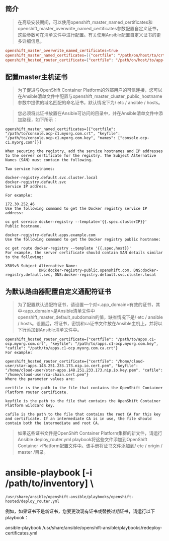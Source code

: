 

## 简介
>  在高级安装期间，可以使用openshift_master_named_certificates和openshift_master_overwrite_named_certificates参数配置自定义证书，这些参数可在清单文件中进行配置。有关使用Ansible配置自定义证书的更多详细信息。

```conf
openshift_master_overwrite_named_certificates=true 
openshift_master_named_certificates=[{"certfile": "/path/on/host/to/crt-file", "keyfile": "/path/on/host/to/key-file", "names": ["public-master-host.com"], "cafile": "/path/on/host/to/ca-file"}] 
openshift_hosted_router_certificate={"certfile": "/path/on/host/to/app-crt-file", "keyfile": "/path/on/host/to/app-key-file", "cafile": "/path/on/host/to/app-ca-file"} 
```


## 配置master主机证书
> 为了促进与OpenShift Container Platform的外部用户的可信连接，您可以在Ansible清单文件中配置与openshift_master_cluster_public_hostname参数中提供的域名匹配的命名证书，默认情况下为/ etc / ansible / hosts。

> 您必须将此证书放置在Ansible可访问的目录中，并在Ansible清单文件中添加路径，如下所示：
```
openshift_master_named_certificates=[{"certfile": "/path/to/console.ocp-c1.myorg.com.crt", "keyfile": "/path/to/console.ocp-c1.myorg.com.key", "names": ["console.ocp-c1.myorg.com"]}]

```


```
When securing the registry, add the service hostnames and IP addresses to the server certificate for the registry. The Subject Alternative Names (SAN) must contain the following.

Two service hostnames:

docker-registry.default.svc.cluster.local
docker-registry.default.svc
Service IP address.

For example:

172.30.252.46
Use the following command to get the Docker registry service IP address:

oc get service docker-registry --template='{{.spec.clusterIP}}'
Public hostname.

docker-registry-default.apps.example.com
Use the following command to get the Docker registry public hostname:

oc get route docker-registry --template '{{.spec.host}}'
For example, the server certificate should contain SAN details similar to the following:

X509v3 Subject Alternative Name:
               DNS:docker-registry-public.openshift.com, DNS:docker-registry.default.svc, DNS:docker-registry.default.svc.cluster.local
```


## 为默认路由器配置自定义通配符证书

> 为了配置默认通配符证书，请设置一个对<.app_domain>有效的证书，其中<app_domain>是Ansible清单文件中openshift_master_default_subdomain的值，缺省情况下是/ etc / ansible / hosts。设置后，将证书，密钥和ca证书文件放在Ansible主机上，并将以下行添加到Ansible清单文件中。

```
openshift_hosted_router_certificate={"certfile": "/path/to/apps.c1-ocp.myorg.com.crt", "keyfile": "/path/to/apps.c1-ocp.myorg.com.key", "cafile": "/path/to/apps.c1-ocp.myorg.com.ca.crt"}
For example:

openshift_hosted_router_certificate={"certfile": "/home/cloud-user/star-apps.148.251.233.173.nip.io.cert.pem", "keyfile": "/home/cloud-user/star-apps.148.251.233.173.nip.io.key.pem", "cafile": "/home/cloud-user/ca-chain.cert.pem"}
Where the parameter values are:

certfile is the path to the file that contains the OpenShift Container Platform router certificate.

keyfile is the path to the file that contains the OpenShift Container Platform wildcard key.

cafile is the path to the file that contains the root CA for this key and certificate. If an intermediate CA is in use, the file should contain both the intermediate and root CA.
```
> 如果这些证书文件是OpenShift Container Platform集群的新文件，请运行Ansible deploy_router.yml playbook将这些文件添加到OpenShift Container >Platform配置文件中。该手册将证书文件添加到/ etc / origin / master /目录。


# ansible-playbook [-i /path/to/inventory] \
    /usr/share/ansible/openshift-ansible/playbooks/openshift-hosted/deploy_router.yml

例如，如果证书不是新证书，您要更改现有证书或替换过期证书，请运行以下playbook：

ansible-playbook /usr/share/ansible/openshift-ansible/playbooks/redeploy-certificates.yml


